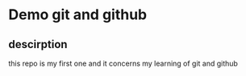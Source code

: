 # Demo git and github
## descirption 
this repo is my first one and it concerns my learning of git and github
